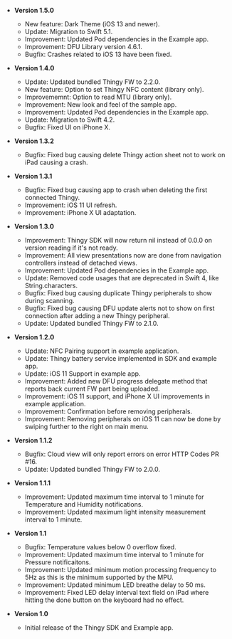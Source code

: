 * **Version 1.5.0**
    - New feature: Dark Theme (iOS 13 and newer).
    - Update: Migration to Swift 5.1.
    - Improvement: Updated Pod dependencies in the Example app.
    - Improvement: DFU Library version 4.6.1.
    - Bugfix: Crashes related to iOS 13 have been fixed.
    
* **Version 1.4.0**
    - Update: Updated bundled Thingy FW to 2.2.0.
    - New feature: Option to set Thingy NFC content (library only).
    - Improvememnt: Option to read MTU (library only).
    - Improvement: New look and feel of the sample app.
    - Improvement: Updated Pod dependencies in the Example app.
    - Update: Migration to Swift 4.2.
    - Bugfix: Fixed UI on iPhone X.

* **Version 1.3.2**
    - Bugfix: Fixed bug causing delete Thingy action sheet not to work on iPad causing a crash.

* **Version 1.3.1**
    - Bugfix: Fixed bug causing app to crash when deleting the first connected Thingy.
    - Improvement: iOS 11 UI refresh.
    - Improvement: iPhone X UI adaptation.

* **Version 1.3.0**
    - Improvement: Thingy SDK will now return nil instead of 0.0.0 on version reading if it's not ready.
    - Improvement: All view presentations now are done from navigation controllers instead of detached views.
    - Improvement: Updated Pod dependencies in the Example app.
    - Update: Removed code usages that are deprecated in Swift 4, like String.characters.
    - Bugfix: Fixed bug causing duplicate Thingy peripherals to show during scanning.
    - Bugfix: Fixed bug causing DFU update alerts not to show on first connection after adding a new Thingy peripheral.
    - Update: Updated bundled Thingy FW to 2.1.0.

* **Version 1.2.0**
    - Update: NFC Pairing support in example application.
    - Update: Thingy battery service implemented in SDK and example app.
    - Update: iOS 11 Support in example app.
    - Improvement: Added new DFU progress delegate method that reports back current FW part being uploaded.
    - Improvement: iOS 11 support, and iPhone X UI improvements in example application.
    - Improvement: Confirmation before removing peripherals.
    - Improvement: Removing peripherals on iOS 11 can now be done by swiping further to the right on main menu.

* **Version 1.1.2**
    - Bugfix: Cloud view will only report errors on error HTTP Codes PR #16.
    - Update: Updated bundled Thingy FW to 2.0.0.

* **Version 1.1.1**
    - Improvement: Updated maximum time interval to 1 minute for Temperature and Humidity notifications.
    - Improvement: Updated maximum light intensity measurement interval to 1 minute.

* **Version 1.1**
    - Bugfix: Temperature values below 0 overflow fixed.
    - Improvement: Updated maximum time interval to 1 minute for Pressure notificaitons.
    - Improvement: Updated minimum motion processing frequency to 5Hz as this is the minimum supported by the MPU.
    - Improvement: Updated minimum LED breathe delay to 50 ms.
    - Improvement: Fixed LED delay interval text field on iPad where hitting the done button on the keyboard had no effect.

* **Version 1.0**
    - Initial release of the Thingy SDK and Example app.
